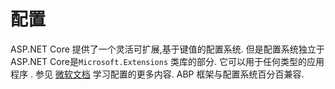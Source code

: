 # 配置

ASP.NET Core 提供了一个灵活可扩展,基于键值的配置系统. 但是配置系统独立于ASP.NET Core是`Microsoft.Extensions` 类库的部分. 它可以用于任何类型的应用程序 . 参见 [微软文档](https://docs.microsoft.com/en-us/aspnet/core/fundamentals/configuration/) 学习配置的更多内容. ABP 框架与配置系统百分百兼容.